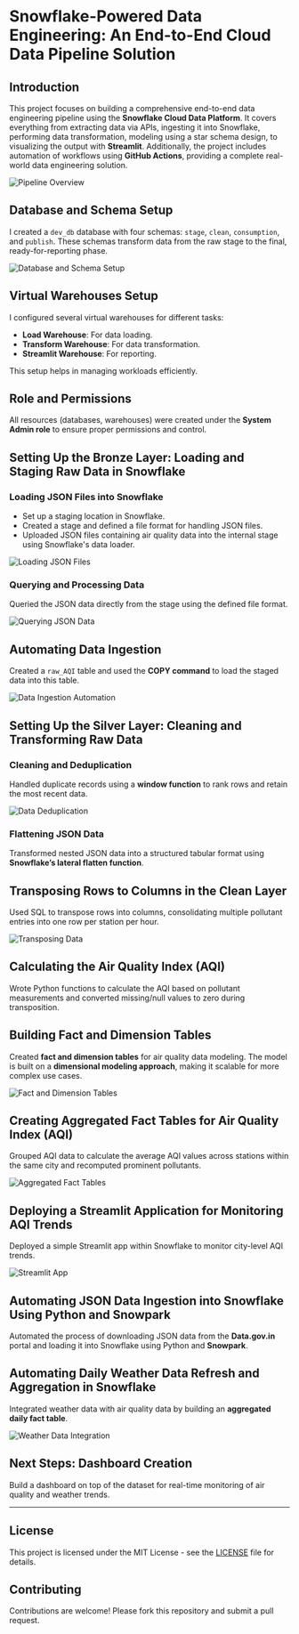 # Snowflake-Powered Data Engineering: An End-to-End Cloud Data Pipeline Solution

## Introduction
This project focuses on building a comprehensive end-to-end data engineering pipeline using the **Snowflake Cloud Data Platform**. It covers everything from extracting data via APIs, ingesting it into Snowflake, performing data transformation, modeling using a star schema design, to visualizing the output with **Streamlit**. Additionally, the project includes automation of workflows using **GitHub Actions**, providing a complete real-world data engineering solution.

![Pipeline Overview](./images/pipeline-overview.png)

## Database and Schema Setup
I created a `dev_db` database with four schemas: `stage`, `clean`, `consumption`, and `publish`. These schemas transform data from the raw stage to the final, ready-for-reporting phase.

![Database and Schema Setup](./images/schema-setup.png)

## Virtual Warehouses Setup
I configured several virtual warehouses for different tasks:
- **Load Warehouse**: For data loading.
- **Transform Warehouse**: For data transformation.
- **Streamlit Warehouse**: For reporting.

This setup helps in managing workloads efficiently.

## Role and Permissions
All resources (databases, warehouses) were created under the **System Admin role** to ensure proper permissions and control.

## Setting Up the Bronze Layer: Loading and Staging Raw Data in Snowflake

### Loading JSON Files into Snowflake
- Set up a staging location in Snowflake.
- Created a stage and defined a file format for handling JSON files.
- Uploaded JSON files containing air quality data into the internal stage using Snowflake's data loader.

![Loading JSON Files](./images/json-loading.png)

### Querying and Processing Data
Queried the JSON data directly from the stage using the defined file format.

![Querying JSON Data](./images/query-json.png)

## Automating Data Ingestion
Created a `raw_AQI` table and used the **COPY command** to load the staged data into this table.

![Data Ingestion Automation](./images/data-ingestion.png)

## Setting Up the Silver Layer: Cleaning and Transforming Raw Data

### Cleaning and Deduplication
Handled duplicate records using a **window function** to rank rows and retain the most recent data.

![Data Deduplication](./images/data-deduplication.png)

### Flattening JSON Data
Transformed nested JSON data into a structured tabular format using **Snowflake’s lateral flatten function**.

## Transposing Rows to Columns in the Clean Layer
Used SQL to transpose rows into columns, consolidating multiple pollutant entries into one row per station per hour.

![Transposing Data](./images/transpose.png)

## Calculating the Air Quality Index (AQI)
Wrote Python functions to calculate the AQI based on pollutant measurements and converted missing/null values to zero during transposition.

## Building Fact and Dimension Tables
Created **fact and dimension tables** for air quality data modeling. The model is built on a **dimensional modeling approach**, making it scalable for more complex use cases.

![Fact and Dimension Tables](./images/fact-dim-tables.png)

## Creating Aggregated Fact Tables for Air Quality Index (AQI)
Grouped AQI data to calculate the average AQI values across stations within the same city and recomputed prominent pollutants.

![Aggregated Fact Tables](./images/aggregated-fact.png)

## Deploying a Streamlit Application for Monitoring AQI Trends
Deployed a simple Streamlit app within Snowflake to monitor city-level AQI trends.

![Streamlit App](./images/streamlit.png)

## Automating JSON Data Ingestion into Snowflake Using Python and Snowpark
Automated the process of downloading JSON data from the **Data.gov.in** portal and loading it into Snowflake using Python and **Snowpark**.

## Automating Daily Weather Data Refresh and Aggregation in Snowflake
Integrated weather data with air quality data by building an **aggregated daily fact table**.

![Weather Data Integration](./images/weather-integration.png)

## Next Steps: Dashboard Creation
Build a dashboard on top of the dataset for real-time monitoring of air quality and weather trends.

---

## License
This project is licensed under the MIT License - see the [LICENSE](./LICENSE) file for details.

## Contributing
Contributions are welcome! Please fork this repository and submit a pull request.
